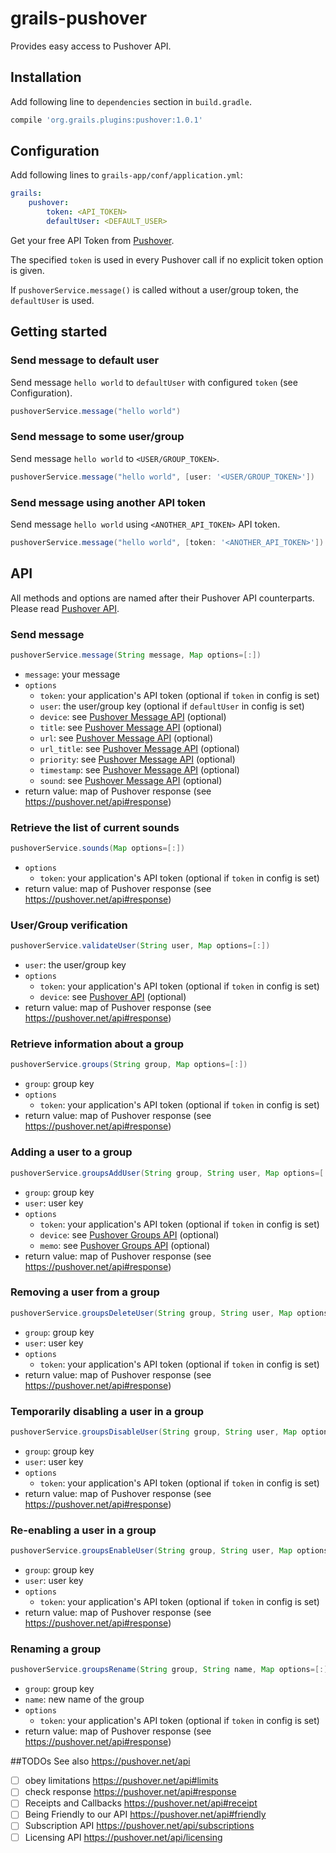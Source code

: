 # grails-pushover

Provides easy access to Pushover API.

## Installation
Add following line to `dependencies` section in `build.gradle`.
```gradle
compile 'org.grails.plugins:pushover:1.0.1'
```

## Configuration
Add following lines to `grails-app/conf/application.yml`:
```yaml
grails:
	pushover:
		token: <API_TOKEN>
		defaultUser: <DEFAULT_USER>
```
Get your free API Token from [Pushover](https://pushover.net).

The specified `token` is used in every Pushover call if no explicit token option is given.

If `pushoverService.message()` is called without a user/group token, the `defaultUser` is used. 

## Getting started

### Send message to default user
Send message `hello world` to `defaultUser` with configured `token` (see Configuration).
```groovy
pushoverService.message("hello world")
```

### Send message to some user/group
Send message `hello world` to `<USER/GROUP_TOKEN>`.
```groovy
pushoverService.message("hello world", [user: '<USER/GROUP_TOKEN>'])
```

### Send message using another API token
Send message `hello world` using `<ANOTHER_API_TOKEN>` API token.
```groovy
pushoverService.message("hello world", [token: '<ANOTHER_API_TOKEN>'])
```

## API
All methods and options are named after their Pushover API counterparts. Please read [Pushover API](https://pushover.net/api).

### Send message
```groovy
pushoverService.message(String message, Map options=[:])
```
- `message`: your message
- `options`
  - `token`: your application's API token (optional if `token` in config is set)
  - `user`: the user/group key (optional if `defaultUser` in config is set)
  - `device`: see [Pushover Message API](https://pushover.net/api#messages) (optional)
  - `title`: see [Pushover Message API](https://pushover.net/api#messages) (optional)
  - `url`: see [Pushover Message API](https://pushover.net/api#messages) (optional)
  - `url_title`: see [Pushover Message API](https://pushover.net/api#messages) (optional)
  - `priority`: see [Pushover Message API](https://pushover.net/api#messages) (optional)
  - `timestamp`: see [Pushover Message API](https://pushover.net/api#messages) (optional)
  - `sound`: see [Pushover Message API](https://pushover.net/api#messages) (optional)
- return value: map of Pushover response (see <https://pushover.net/api#response>)

### Retrieve the list of current sounds
```groovy
pushoverService.sounds(Map options=[:])
```
- `options`
  - `token`: your application's API token (optional if `token` in config is set)
- return value: map of Pushover response (see <https://pushover.net/api#response>)

### User/Group verification
```groovy
pushoverService.validateUser(String user, Map options=[:])
```
- `user`: the user/group key
- `options`
  - `token`: your application's API token (optional if `token` in config is set)
  - `device`: see [Pushover API](https://pushover.net/api) (optional)
- return value: map of Pushover response (see <https://pushover.net/api#response>)

### Retrieve information about a group
```groovy
pushoverService.groups(String group, Map options=[:])
```
- `group`: group key
- `options`
  - `token`: your application's API token (optional if `token` in config is set)
- return value: map of Pushover response (see <https://pushover.net/api#response>)

### Adding a user to a group
```groovy
pushoverService.groupsAddUser(String group, String user, Map options=[:])
```
- `group`: group key
- `user`: user key
- `options`
  - `token`: your application's API token (optional if `token` in config is set)
  - `device`: see [Pushover Groups API](https://pushover.net/api/groups#add_user) (optional)
  - `memo`: see [Pushover Groups API](https://pushover.net/api/groups#add_user) (optional)
- return value: map of Pushover response (see <https://pushover.net/api#response>)

### Removing a user from a group
```groovy
pushoverService.groupsDeleteUser(String group, String user, Map options=[:])
```
- `group`: group key
- `user`: user key
- `options`
  - `token`: your application's API token (optional if `token` in config is set)
- return value: map of Pushover response (see <https://pushover.net/api#response>)

### Temporarily disabling a user in a group
```groovy
pushoverService.groupsDisableUser(String group, String user, Map options=[:])
```
- `group`: group key
- `user`: user key
- `options`
  - `token`: your application's API token (optional if `token` in config is set)
- return value: map of Pushover response (see <https://pushover.net/api#response>)

### Re-enabling a user in a group
```groovy
pushoverService.groupsEnableUser(String group, String user, Map options=[:])
```
- `group`: group key
- `user`: user key
- `options`
  - `token`: your application's API token (optional if `token` in config is set)
- return value: map of Pushover response (see <https://pushover.net/api#response>)

### Renaming a group
```groovy
pushoverService.groupsRename(String group, String name, Map options=[:])
```
- `group`: group key
- `name`: new name of the group
- `options`
  - `token`: your application's API token (optional if `token` in config is set)
- return value: map of Pushover response (see <https://pushover.net/api#response>)

##TODOs
See also https://pushover.net/api
- [ ] obey limitations https://pushover.net/api#limits
- [ ] check response https://pushover.net/api#response
- [ ] Receipts and Callbacks https://pushover.net/api#receipt
- [ ] Being Friendly to our API https://pushover.net/api#friendly
- [ ] Subscription API https://pushover.net/api/subscriptions
- [ ] Licensing API https://pushover.net/api/licensing
